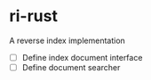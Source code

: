 # ri-rust

A reverse index implementation

- [ ] Define index document interface
- [ ] Define document searcher
